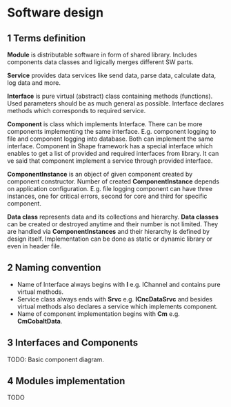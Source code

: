 # Software design

## 1 Terms definition

**Module** is distributable software in form of shared library. Includes components data classes and ligically merges different SW parts.

**Service** provides data services like send data, parse data, calculate data, log data and more.

**Interface** is pure virtual (abstract) class containing methods (functions). Used parameters should be as much general as possible. Interface declares methods which corresponds to required service.

**Component** is class which implements Interface. There can be more components implementing the same interface. E.g. component logging to file and component logging into database. Both can implement the same interface.  Component in Shape framework has a special interface which enables to get a list of provided and required interfaces from library. It can ve said that component implement a service through provided interface.

**ComponentInstance** is an object of given component created by component constructor. Number of created **ComponentInstance** depends on application configuration. E.g. file logging component can have three instances, one for critical errors, second for core and third for specific component.

**Data class** represents data and its collections and hierarchy. **Data classes** can be created or destroyed anytime and their number is not limited. They are handled via **ComponentInstances** and their hierarchy is defined by design itself. Implementation can be done as static or dynamic library or even in header file.

## 2 Naming convention

* Name of Interface always begins with **I** e.g. IChannel and contains pure virtual methods.
* Service class always ends with **Srvc** e.g. **ICncDataSrvc** and besides virtual methods also declares a service which implements component.
* Name of component implementation begins with **Cm** e.g. **CmCobaltData**.

## 3 Interfaces and Components

TODO: Basic component diagram.

## 4 Modules implementation

TODO
